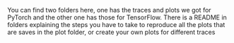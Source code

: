 You can find two folders here, one has the traces and plots we got for PyTorch and the other one has those for TensorFlow. There is a README in
folders explaining the steps you have to take to reproduce all the plots that are saves in the plot folder, or create your own plots for different traces
